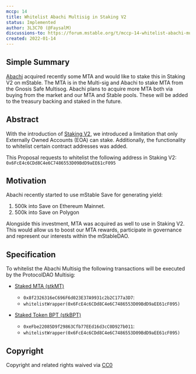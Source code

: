 ```yaml
---
mccp: 14
title: Whitelist Abachi Multisig in Staking V2
status: Implemented
author: 3L3C70 (@FaysalM)
discussions-to: https://forum.mstable.org/t/mccp-14-whitelist-abachi-multisig-in-staking-v2/772
created: 2022-01-14
---
```


## Simple Summary

[Abachi](https://www.abachi.io/) acquired recently some MTA and would like to stake this in Staking V2 on mStable. The MTA is in the Multi-sig and Abachi to stake MTA from the Gnosis Safe Multisog. Abachi plans to acquire more MTA both via buying from the market and our MTA and Stable pools. These will be added to the treasury backing and staked in the future.

## Abstract

With the introduction of [Staking V2](../MIPS/mip-15), we introduced a limitation that only Externally Owned Accounts (EOA) can stake. Additionally, the functionality to whitelist certain contract addresses was added.

This Proposal requests to whitelist the following address in Staking V2: `0x6FcE4c6CDd8C4e6C7486553D09BdD9aEE61cF095`

## Motivation

Abachi recently started to use mStable Save for generating yield:

1. 500k into Save on Ethereum Mainnet.
2. 500k into Save on Polygon

Alongside this investment, MTA was acquired as well to use in Staking V2. This would allow us to boost our MTA rewards, participate in governance and represent our interests within the mStableDAO.

## Specification

To whitelist the Abachi Multisig the following transactions will be executed by the ProtocolDAO Multisig:

- [Staked MTA (stkMT)](https://etherscan.io/token/0x8f2326316ec696f6d023e37a9931c2b2c177a3d7)

  - `0x8f2326316eC696F6d023E37A9931c2b2C177a3D7`:
  - `whitelistWrapper(0x6FcE4c6CDd8C4e6C7486553D09BdD9aEE61cF095)`

- [Staked Token BPT (stkBPT)](https://etherscan.io/token/0xefbe22085d9f29863cfb77eed16d3cc0d927b011)

  - `0xeFbe22085D9f29863Cfb77EEd16d3cC0D927b011`:
  - `whitelistWrapper(0x6FcE4c6CDd8C4e6C7486553D09BdD9aEE61cF095)`

## Copyright

Copyright and related rights waived via [CC0](https://creativecommons.org/publicdomain/zero/1.0/)
